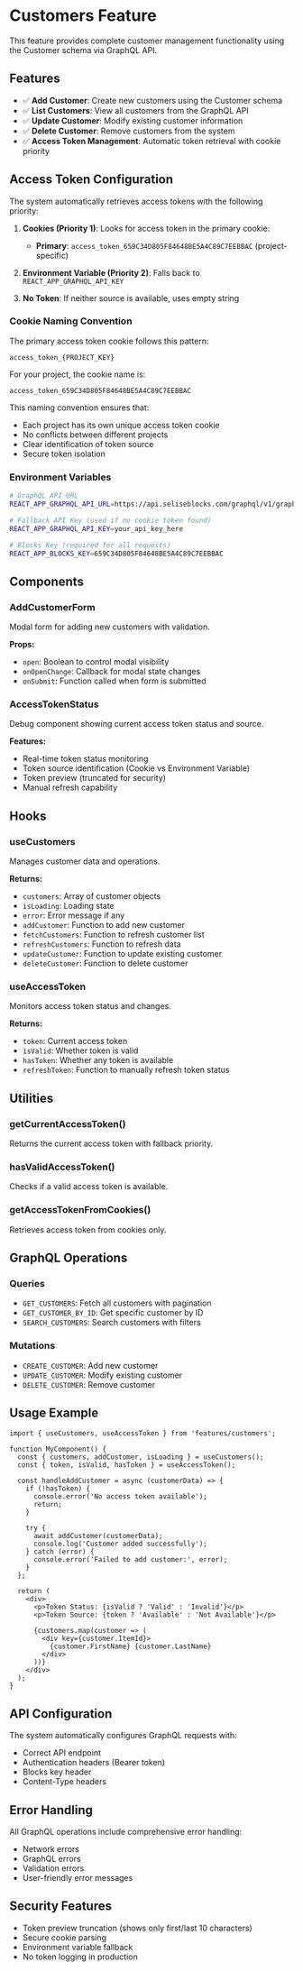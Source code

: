 # Customers Feature

This feature provides complete customer management functionality using the Customer schema via GraphQL API.

## Features

- ✅ **Add Customer**: Create new customers using the Customer schema
- ✅ **List Customers**: View all customers from the GraphQL API
- ✅ **Update Customer**: Modify existing customer information
- ✅ **Delete Customer**: Remove customers from the system
- ✅ **Access Token Management**: Automatic token retrieval with cookie priority

## Access Token Configuration

The system automatically retrieves access tokens with the following priority:

1. **Cookies (Priority 1)**: Looks for access token in the primary cookie:
   - **Primary**: `access_token_659C34D805F84648BE5A4C89C7EEBBAC` (project-specific)

2. **Environment Variable (Priority 2)**: Falls back to `REACT_APP_GRAPHQL_API_KEY`

3. **No Token**: If neither source is available, uses empty string

### Cookie Naming Convention

The primary access token cookie follows this pattern:
```
access_token_{PROJECT_KEY}
```

For your project, the cookie name is:
```
access_token_659C34D805F84648BE5A4C89C7EEBBAC
```

This naming convention ensures that:
- Each project has its own unique access token cookie
- No conflicts between different projects
- Clear identification of token source
- Secure token isolation

### Environment Variables

```bash
# GraphQL API URL
REACT_APP_GRAPHQL_API_URL=https://api.seliseblocks.com/graphql/v1/graphql

# Fallback API Key (used if no cookie token found)
REACT_APP_GRAPHQL_API_KEY=your_api_key_here

# Blocks Key (required for all requests)
REACT_APP_BLOCKS_KEY=659C34D805F84648BE5A4C89C7EEBBAC
```

## Components

### AddCustomerForm
Modal form for adding new customers with validation.

**Props:**
- `open`: Boolean to control modal visibility
- `onOpenChange`: Callback for modal state changes
- `onSubmit`: Function called when form is submitted

### AccessTokenStatus
Debug component showing current access token status and source.

**Features:**
- Real-time token status monitoring
- Token source identification (Cookie vs Environment Variable)
- Token preview (truncated for security)
- Manual refresh capability

## Hooks

### useCustomers
Manages customer data and operations.

**Returns:**
- `customers`: Array of customer objects
- `isLoading`: Loading state
- `error`: Error message if any
- `addCustomer`: Function to add new customer
- `fetchCustomers`: Function to refresh customer list
- `refreshCustomers`: Function to refresh data
- `updateCustomer`: Function to update existing customer
- `deleteCustomer`: Function to delete customer

### useAccessToken
Monitors access token status and changes.

**Returns:**
- `token`: Current access token
- `isValid`: Whether token is valid
- `hasToken`: Whether any token is available
- `refreshToken`: Function to manually refresh token status

## Utilities

### getCurrentAccessToken()
Returns the current access token with fallback priority.

### hasValidAccessToken()
Checks if a valid access token is available.

### getAccessTokenFromCookies()
Retrieves access token from cookies only.

## GraphQL Operations

### Queries
- `GET_CUSTOMERS`: Fetch all customers with pagination
- `GET_CUSTOMER_BY_ID`: Get specific customer by ID
- `SEARCH_CUSTOMERS`: Search customers with filters

### Mutations
- `CREATE_CUSTOMER`: Add new customer
- `UPDATE_CUSTOMER`: Modify existing customer
- `DELETE_CUSTOMER`: Remove customer

## Usage Example

```tsx
import { useCustomers, useAccessToken } from 'features/customers';

function MyComponent() {
  const { customers, addCustomer, isLoading } = useCustomers();
  const { token, isValid, hasToken } = useAccessToken();

  const handleAddCustomer = async (customerData) => {
    if (!hasToken) {
      console.error('No access token available');
      return;
    }
    
    try {
      await addCustomer(customerData);
      console.log('Customer added successfully');
    } catch (error) {
      console.error('Failed to add customer:', error);
    }
  };

  return (
    <div>
      <p>Token Status: {isValid ? 'Valid' : 'Invalid'}</p>
      <p>Token Source: {token ? 'Available' : 'Not Available'}</p>
      
      {customers.map(customer => (
        <div key={customer.ItemId}>
          {customer.FirstName} {customer.LastName}
        </div>
      ))}
    </div>
  );
}
```

## API Configuration

The system automatically configures GraphQL requests with:
- Correct API endpoint
- Authentication headers (Bearer token)
- Blocks key header
- Content-Type headers

## Error Handling

All GraphQL operations include comprehensive error handling:
- Network errors
- GraphQL errors
- Validation errors
- User-friendly error messages

## Security Features

- Token preview truncation (shows only first/last 10 characters)
- Secure cookie parsing
- Environment variable fallback
- No token logging in production 
